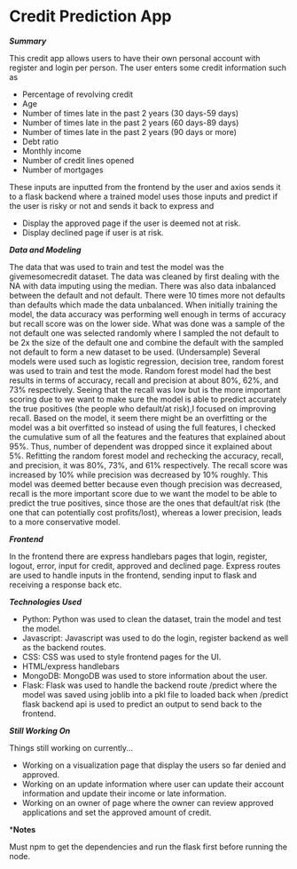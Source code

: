# Credit Prediction App

***Summary***

This credit app allows users to have their own personal account with register and login per person. The user enters some credit information such as
- Percentage of revolving credit 
- Age
- Number of times late in the past 2 years (30 days-59 days) 
- Number of times late in the past 2 years (60 days-89 days) 
- Number of times late in the past 2 years (90 days or more)
- Debt ratio
- Monthly income
- Number of credit lines opened
- Number of mortgages 

These inputs are inputted from the frontend by the user and axios sends it to a flask backend where a trained model uses those inputs and predict if the user is risky or not and sends it back to express and 
- Display the approved page if the user is deemed not at risk.
- Display declined page if user is at risk.

***Data and Modeling***

The data that was used to train and test the model was the givemesomecredit dataset. The data was cleaned by first dealing with the NA with data imputing using the median. There was also data inbalanced between the default and not default. There were 10 times more not defaults than defaults which made the data unbalanced. When initially training the model, the data accuracy was performing well enough in terms of accuracy but recall score was on the lower side. What was done was a sample of the not default one was selected randomly where I sampled the not default to be 2x the size of the default one and combine the default with the sampled not default to form a new dataset to be used. (Undersample) Several models were used such as logistic regression, decision tree, random forest was used to train and test the mode. Random forest model had the best results in terms of accuracy, recall and precision at about 80%, 62%, and 73% respectively. Seeing that the recall was low but is the more important scoring due to we want to make sure the model is able to predict accurately the true positives (the people who default/at risk),I focused on improving recall. Based on the model, it seem there might be an overfitting or the model was a bit overfitted so instead of using the full features, I checked the cumulative sum of all the features and the features that explained about 95%. Thus, number of dependent was dropped since it explained about 5%. Refitting the random forest model and rechecking the accuracy, recall, and precision, it was 80%, 73%, and 61% respectively. The recall score was increased by 10% while precision was decreased by 10% roughly. This model was deemed better because even though precision was decreased, recall is the more important score due to we want the model to be able to predict the true positives, since those are the ones that default/at risk (the one that can potentially cost profits/lost), whereas a lower precision, leads to a more conservative model. 

***Frontend***

In the frontend there are express handlebars pages that login, register, logout, error, input for credit, approved and declined page. Express routes are used to handle inputs in the frontend, sending input to flask and receiving a response back etc. 

***Technologies Used***

- Python: Python was used to clean the dataset, train the model and test the model.
- Javascript: Javascript was used to do the login, register backend as well as the backend routes. 
- CSS: CSS was used to style frontend pages for the UI. 
- HTML/express handlebars
- MongoDB: MongoDB was used to store information about the user.
- Flask: Flask was used to handle the backend route /predict where the model was saved using joblib into a pkl file to loaded back when /predict flask backend api is used to predict an output to send back to the frontend.

***Still Working On***

Things still working on currently...
- Working on a visualization page that display the users so far denied and approved.
- Working on an update information where user can update their account information and update their income or late information.
- Working on an owner of page where the owner can review approved applications and set the approved amount of credit.

***Notes**

  Must npm to get the dependencies and run the flask first before running the node. 


  
